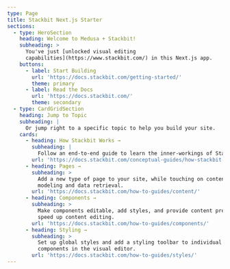 ```yaml
---
type: Page
title: Stackbit Next.js Starter
sections:
  - type: HeroSection
    heading: Welcome to Medusa + Stackbit!
    subheading: >
      You've just [unlocked visual editing
      capabilities](https://www.stackbit.com/) in this Next.js app.
    buttons:
      - label: Start Building
        url: 'https://docs.stackbit.com/getting-started/'
        theme: primary
      - label: Read the Docs
        url: 'https://docs.stackbit.com/'
        theme: secondary
  - type: CardGridSection
    heading: Jump to Topic
    subheading: |
      Or jump right to a specific topic to help you build your site.
    cards:
      - heading: How Stackbit Works →
        subheading: |
          Follow an end-to-end guide to learn the inner-workings of Stackbit.
        url: 'https://docs.stackbit.com/conceptual-guides/how-stackbit-works/'
      - heading: Pages →
        subheading: >
          Add a new type of page to your site, while touching on content
          modeling and data retrieval.
        url: 'https://docs.stackbit.com/how-to-guides/content/'
      - heading: Components →
        subheading: >
          Make components editable, add styles, and provide content presets to
          speed up content editing.
        url: 'https://docs.stackbit.com/how-to-guides/components/'
      - heading: Styling →
        subheading: >
          Set up global styles and add a styling toolbar to individual
          components in the visual editor.
        url: 'https://docs.stackbit.com/how-to-guides/styles/'
---
```


